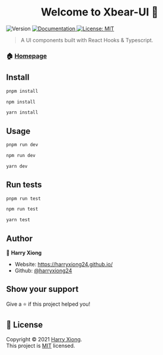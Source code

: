 <h1 align="center">Welcome to Xbear-UI 👋</h1>
<p>
  <img alt="Version" src="https://img.shields.io/badge/version-1.0.0-blue.svg?cacheSeconds=2592000" />
  <a href="https://github.com/HarryXiong24/xbear-ui/blob/master/README.md" target="_blank">
    <img alt="Documentation" src="https://img.shields.io/badge/documentation-yes-brightgreen.svg" />
  </a>
  <a href="https://github.com/HarryXiong24/xbear-ui/blob/master/LICENSE" target="_blank">
    <img alt="License: MIT" src="https://img.shields.io/badge/License-MIT-yellow.svg" />
  </a>
</p>

> A UI components built with React Hooks & Typescript.

### 🏠 [Homepage](https://github.com/HarryXiong24/xbear-ui)

## Install

```sh
pnpm install

npm install

yarn install
```

## Usage

```sh
pnpm run dev

npm run dev

yarn dev
```

## Run tests

```sh
pnpm run test

npm run test

yarn test
```

## Author

👤 **Harry Xiong**

- Website: <https://harryxiong24.github.io/>
- Github: [@harryxiong24](https://github.com/harryxiong24)

## Show your support

Give a ⭐️ if this project helped you!

## 📝 License

Copyright © 2021 [Harry Xiong](https://github.com/harryxiong24).<br />
This project is [MIT](https://github.com/HarryXiong24/xbear-ui/blob/main/LICENSE) licensed.
